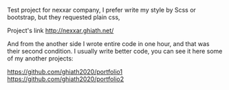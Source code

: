 Test project for nexxar company, I prefer write my style by Scss or bootstrap, but they requested plain css, 

Project's link
http://nexxar.ghiath.net/

And from the another side I wrote entire code in one hour, and that was their second condition. 
I usually write better code, you can see it here some of my another projects: 

https://github.com/ghiath2020/portfolio1
https://github.com/ghiath2020/portfolio2

